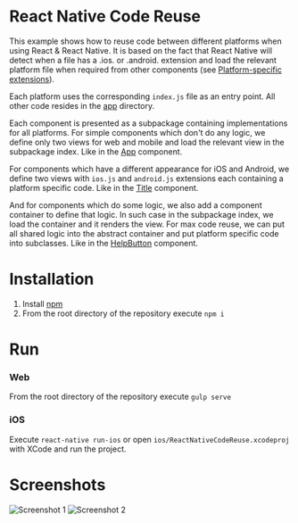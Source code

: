 React Native Code Reuse
=======================
This example shows how to reuse code between different platforms when using React & React Native. It is based on the fact that React Native will detect when a file has a .ios. or .android. extension and load the relevant platform file when required from other components (see [Platform-specific extensions](https://facebook.github.io/react-native/docs/platform-specific-code.html#platform-specific-extensions)).

Each platform uses the corresponding ```index.js``` file as an entry point. All other code resides in the [app](https://github.com/ihor/ReactNativeCodeReuseExample/tree/master/app) directory.
 
Each component is presented as a subpackage containing implementations for all platforms. For simple components which don't do any logic, we define only two views for web and mobile and load the relevant view in the subpackage index. Like in the [App](https://github.com/ihor/ReactNativeCodeReuseExample/tree/master/app/components/App) component.
 
 For components which have a different appearance for iOS and Android, we define two views with ```ios.js``` and ```android.js``` extensions each containing a platform specific code. Like in the [Title](https://github.com/ihor/ReactNativeCodeReuseExample/tree/master/app/components/Title) component.
 
 And for components which do some logic, we also add a component container to define that logic. In such case in the subpackage index, we load the container and it renders the view. For max code reuse, we can put all shared logic into the abstract container and put platform specific code into subclasses. Like in the [HelpButton](https://github.com/ihor/ReactNativeCodeReuseExample/tree/master/app/components/HelpButton) component.

Installation
============
1. Install [npm](https://www.npmjs.com/)
2. From the root directory of the repository execute ```npm i```

Run
===

### Web
From the root directory of the repository execute ```gulp serve```

### iOS
Execute ```react-native run-ios``` or open ```ios/ReactNativeCodeReuse.xcodeproj``` with XCode and run the project.

Screenshots
===========

![Screenshot 1](https://github.com/ihor/ReactNativeCodeReuseExample/blob/master/screenshots/react-native-code-reuse-1.png?raw=true)
![Screenshot 2](https://github.com/ihor/ReactNativeCodeReuseExample/tree/master/screenshots/react-native-code-reuse-2.png?raw=true)